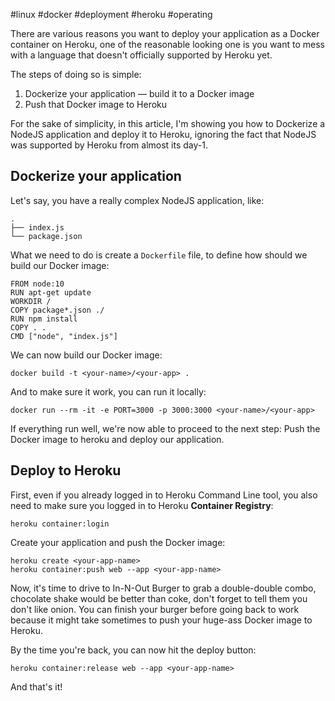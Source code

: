 #linux #docker #deployment #heroku #operating

There are various reasons you want to deploy your application as a Docker container on Heroku, one of the reasonable looking one is you want to mess with a language that doesn't officially supported by Heroku yet.

The steps of doing so is simple:

1. Dockerize your application — build it to a Docker image
2. Push that Docker image to Heroku

For the sake of simplicity, in this article, I'm showing you how to Dockerize a NodeJS application and deploy it to Heroku, ignoring the fact that NodeJS was supported by Heroku from almost its day-1.

## Dockerize your application

Let's say, you have a really complex NodeJS application, like:

```
.
├── index.js
└── package.json
```

What we need to do is create a `Dockerfile` file, to define how should we build our Docker image:

```
FROM node:10
RUN apt-get update
WORKDIR /
COPY package*.json ./
RUN npm install
COPY . .
CMD ["node", "index.js"]
```

We can now build our Docker image:

```
docker build -t <your-name>/<your-app> .
```

And to make sure it work, you can run it locally:

```
docker run --rm -it -e PORT=3000 -p 3000:3000 <your-name>/<your-app>
```

If everything run well, we're now able to proceed to the next step: Push the Docker image to heroku and deploy our application.

## Deploy to Heroku

First, even if you already logged in to Heroku Command Line tool, you also need to make sure you logged in to Heroku **Container Registry**:

```
heroku container:login
```

Create your application and push the Docker image:

```
heroku create <your-app-name>
heroku container:push web --app <your-app-name>
```

Now, it's time to drive to In-N-Out Burger to grab a double-double combo, chocolate shake would be better than coke, don't forget to tell them you don't like onion. You can finish your burger before going back to work because it might take sometimes to push your huge-ass Docker image to Heroku.

By the time you're back, you can now hit the deploy button:

```
heroku container:release web --app <your-app-name>
```

And that's it!
